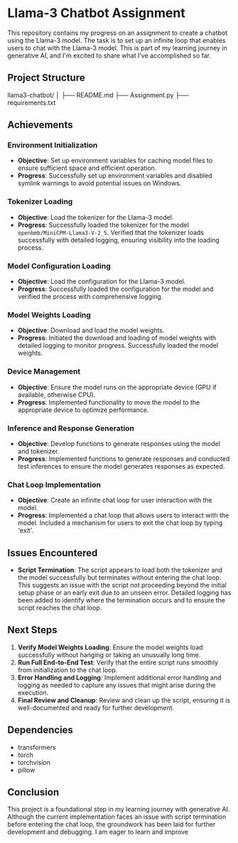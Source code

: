 # Llama-3 Chatbot Assignment

This repository contains my progress on an assignment to create a chatbot using the Llama-3 model. The task is to set up an infinite loop that enables users to chat with the Llama-3 model. This is part of my learning journey in generative AI, and I'm excited to share what I've accomplished so far.


## Project Structure

llama3-chatbot/
│
├── README.md
├── Assignment.py
├── requirements.txt



## Achievements

### Environment Initialization
- **Objective**: Set up environment variables for caching model files to ensure sufficient space and efficient operation.
- **Progress**: Successfully set up environment variables and disabled symlink warnings to avoid potential issues on Windows.

### Tokenizer Loading
- **Objective**: Load the tokenizer for the Llama-3 model.
- **Progress**: Successfully loaded the tokenizer for the model `openbmb/MiniCPM-Llama3-V-2_5`. Verified that the tokenizer loads successfully with detailed logging, ensuring visibility into the loading process.

### Model Configuration Loading
- **Objective**: Load the configuration for the Llama-3 model.
- **Progress**: Successfully loaded the configuration for the model and verified the process with comprehensive logging.

### Model Weights Loading
- **Objective**: Download and load the model weights.
- **Progress**: Initiated the download and loading of model weights with detailed logging to monitor progress. Successfully loaded the model weights.

### Device Management
- **Objective**: Ensure the model runs on the appropriate device (GPU if available, otherwise CPU).
- **Progress**: Implemented functionality to move the model to the appropriate device to optimize performance.

### Inference and Response Generation
- **Objective**: Develop functions to generate responses using the model and tokenizer.
- **Progress**: Implemented functions to generate responses and conducted test inferences to ensure the model generates responses as expected.

### Chat Loop Implementation
- **Objective**: Create an infinite chat loop for user interaction with the model.
- **Progress**: Implemented a chat loop that allows users to interact with the model. Included a mechanism for users to exit the chat loop by typing 'exit'.

## Issues Encountered

- **Script Termination**: The script appears to load both the tokenizer and the model successfully but terminates without entering the chat loop. This suggests an issue with the script not proceeding beyond the initial setup phase or an early exit due to an unseen error. Detailed logging has been added to identify where the termination occurs and to ensure the script reaches the chat loop.

## Next Steps

1. **Verify Model Weights Loading**: Ensure the model weights load successfully without hanging or taking an unusually long time.
2. **Run Full End-to-End Test**: Verify that the entire script runs smoothly from initialization to the chat loop.
3. **Error Handling and Logging**: Implement additional error handling and logging as needed to capture any issues that might arise during the execution.
4. **Final Review and Cleanup**: Review and clean up the script, ensuring it is well-documented and ready for further development.


## Dependencies
* transformers
* torch
* torchvision
* pillow

## Conclusion
This project is a foundational step in my learning journey with generative AI. Although the current implementation faces an issue with script termination before entering the chat loop, the groundwork has been laid for further development and debugging. I am eager to learn and improve
